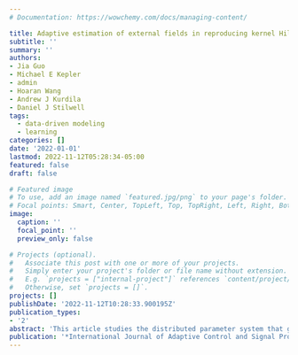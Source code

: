 ```yaml
---
# Documentation: https://wowchemy.com/docs/managing-content/

title: Adaptive estimation of external fields in reproducing kernel Hilbert spaces
subtitle: ''
summary: ''
authors:
- Jia Guo
- Michael E Kepler
- admin
- Hoaran Wang
- Andrew J Kurdila
- Daniel J Stilwell
tags: 
  - data-driven modeling
  - learning
categories: []
date: '2022-01-01'
lastmod: 2022-11-12T05:28:34-05:00
featured: false
draft: false

# Featured image
# To use, add an image named `featured.jpg/png` to your page's folder.
# Focal points: Smart, Center, TopLeft, Top, TopRight, Left, Right, BottomLeft, Bottom, BottomRight.
image:
  caption: ''
  focal_point: ''
  preview_only: false

# Projects (optional).
#   Associate this post with one or more of your projects.
#   Simply enter your project's folder or file name without extension.
#   E.g. `projects = ["internal-project"]` references `content/project/deep-learning/index.md`.
#   Otherwise, set `projects = []`.
projects: []
publishDate: '2022-11-12T10:28:33.900195Z'
publication_types:
- '2'
abstract: 'This article studies the distributed parameter system that governs adaptive estimation by mobile sensor networks of external fields in a reproducing ker- nel Hilbert space (RKHS). The article begins with the derivation of conditions that guarantee the well-posedness of the ideal, infinite dimensional governing equations of evolution for the centralized estimation scheme. Subsequently, con- vergence of finite dimensional approximations is studied. Rates of convergence in all formulations are established using history-dependent bases defined from translates of the RKHS kernel that are centered at sample points along the agent trajectories. Sufficient conditions are derived that ensure that the finite dimen- sional approximations of the ideal estimator equations converge at a rate that is bounded by the fill distance of samples in the agents’ assigned subdomains. The article concludes with examples of simulations and experiments that illustrate the qualitative performance of the introduced algorithms.'
publication: '*International Journal of Adaptive Control and Signal Processing*'
---
```


